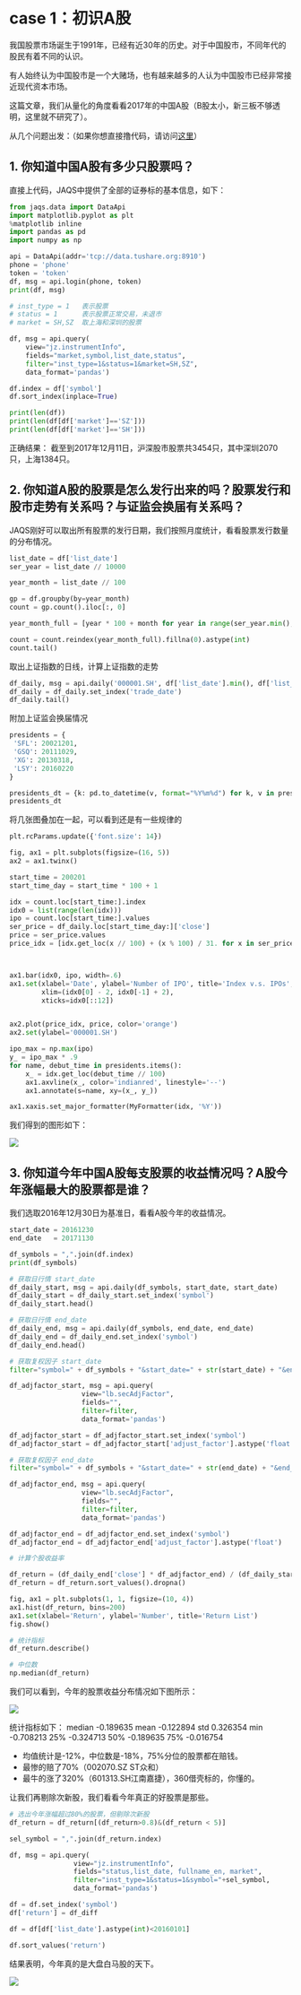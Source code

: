 # case 1：初识A股

我国股票市场诞生于1991年，已经有近30年的历史。对于中国股市，不同年代的股民有着不同的认识。

有人始终认为中国股市是一个大赌场，也有越来越多的人认为中国股市已经非常接近现代资本市场。

这篇文章，我们从量化的角度看看2017年的中国A股（B股太小，新三板不够透明，这里就不研究了）。

从几个问题出发：（如果你想直接撸代码，请访问[这里](https://github.com/PKUJohnson/LearnJaqsByExample/blob/master/README.md)）

## 1. 你知道中国A股有多少只股票吗？

直接上代码，JAQS中提供了全部的证券标的基本信息，如下：
```python
from jaqs.data import DataApi
import matplotlib.pyplot as plt
%matplotlib inline
import pandas as pd
import numpy as np

api = DataApi(addr='tcp://data.tushare.org:8910')
phone = 'phone'
token = 'token'
df, msg = api.login(phone, token)
print(df, msg)

# inst_type = 1   表示股票
# status = 1      表示股票正常交易，未退市
# market = SH,SZ  取上海和深圳的股票

df, msg = api.query(
    view="jz.instrumentInfo",
    fields="market,symbol,list_date,status",
    filter="inst_type=1&status=1&market=SH,SZ",
    data_format='pandas')

df.index = df['symbol']
df.sort_index(inplace=True)

print(len(df))
print(len(df[df['market']=='SZ']))
print(len(df[df['market']=='SH']))
```
正确结果：
截至到2017年12月11日，沪深股市股票共3454只，其中深圳2070只，上海1384只。

## 2. 你知道A股的股票是怎么发行出来的吗？股票发行和股市走势有关系吗？与证监会换届有关系吗？

JAQS刚好可以取出所有股票的发行日期，我们按照月度统计，看看股票发行数量的分布情况。

```python
list_date = df['list_date']
ser_year = list_date // 10000

year_month = list_date // 100

gp = df.groupby(by=year_month)
count = gp.count().iloc[:, 0]

year_month_full = [year * 100 + month for year in range(ser_year.min(), ser_year.max()+1) for month in range(1, 13)]

count = count.reindex(year_month_full).fillna(0).astype(int)
count.tail()
```

取出上证指数的日线，计算上证指数的走势
```python
df_daily, msg = api.daily('000001.SH', df['list_date'].min(), df['list_date'].max())
df_daily = df_daily.set_index('trade_date')
df_daily.tail()
```

附加上证监会换届情况
```python
presidents = {
 'SFL': 20021201,
 'GSQ': 20111029,
 'XG': 20130318,
 'LSY': 20160220
}

presidents_dt = {k: pd.to_datetime(v, format="%Y%m%d") for k, v in presidents.items()}
presidents_dt
```

将几张图叠加在一起，可以看到还是有一些规律的
```python
plt.rcParams.update({'font.size': 14})

fig, ax1 = plt.subplots(figsize=(16, 5))
ax2 = ax1.twinx()

start_time = 200201
start_time_day = start_time * 100 + 1

idx = count.loc[start_time:].index
idx0 = list(range(len(idx)))
ipo = count.loc[start_time:].values
ser_price = df_daily.loc[start_time_day:]['close']
price = ser_price.values
price_idx = [idx.get_loc(x // 100) + (x % 100) / 31. for x in ser_price.index]



ax1.bar(idx0, ipo, width=.6)
ax1.set(xlabel='Date', ylabel='Number of IPO', title='Index v.s. IPOs',
        xlim=(idx0[0] - 2, idx0[-1] + 2),
        xticks=idx0[::12])


ax2.plot(price_idx, price, color='orange')
ax2.set(ylabel='000001.SH')

ipo_max = np.max(ipo)
y_ = ipo_max * .9
for name, debut_time in presidents.items():
    x_ = idx.get_loc(debut_time // 100)
    ax1.axvline(x_, color='indianred', linestyle='--')
    ax1.annotate(s=name, xy=(x_, y_))

ax1.xaxis.set_major_formatter(MyFormatter(idx, '%Y'))
```

我们得到的图形如下：

![](https://github.com/PKUJohnson/LearnJaqsByExample/blob/master/image/case1.png)

## 3. 你知道今年中国A股每支股票的收益情况吗？A股今年涨幅最大的股票都是谁？

我们选取2016年12月30日为基准日，看看A股今年的收益情况。

```python
start_date = 20161230
end_date   = 20171130

df_symbols = ",".join(df.index)
print(df_symbols)

# 获取日行情 start_date
df_daily_start, msg = api.daily(df_symbols, start_date, start_date)
df_daily_start = df_daily_start.set_index('symbol')
df_daily_start.head()

# 获取日行情 end_date
df_daily_end, msg = api.daily(df_symbols, end_date, end_date)
df_daily_end = df_daily_end.set_index('symbol')
df_daily_end.head()

# 获取复权因子 start_date
filter="symbol=" + df_symbols + "&start_date=" + str(start_date) + "&end_date=" + str(start_date)

df_adjfactor_start, msg = api.query(
                  view="lb.secAdjFactor",
                  fields="",
                  filter=filter,
                  data_format='pandas')

df_adjfactor_start = df_adjfactor_start.set_index('symbol')
df_adjfactor_start = df_adjfactor_start['adjust_factor'].astype('float')

# 获取复权因子 end_date
filter="symbol=" + df_symbols + "&start_date=" + str(end_date) + "&end_date=" + str(end_date)

df_adjfactor_end, msg = api.query(
                  view="lb.secAdjFactor",
                  fields="",
                  filter=filter,
                  data_format='pandas')

df_adjfactor_end = df_adjfactor_end.set_index('symbol')
df_adjfactor_end = df_adjfactor_end['adjust_factor'].astype('float')

# 计算个股收益率

df_return = (df_daily_end['close'] * df_adjfactor_end) / (df_daily_start['close'] * df_adjfactor_start) - 1.0
df_return = df_return.sort_values().dropna()

fig, ax1 = plt.subplots(1, 1, figsize=(10, 4))
ax1.hist(df_return, bins=200)
ax1.set(xlabel='Return', ylabel='Number', title='Return List')
fig.show()

# 统计指标
df_return.describe()

# 中位数
np.median(df_return)
```

我们可以看到，今年的股票收益分布情况如下图所示：

![](https://github.com/PKUJohnson/LearnJaqsByExample/blob/master/image/case1-2.png)

统计指标如下：
median     -0.189635
mean       -0.122894
std         0.326354
min        -0.708213
25%        -0.324713
50%        -0.189635
75%        -0.016754

+ 均值统计是-12%，中位数是-18%，75%分位的股票都在赔钱。
+ 最惨的赔了70%（002070.SZ ST众和）
+ 最牛的涨了320%（601313.SH江南嘉捷），360借壳标的，你懂的。

让我们再剔除次新股，我们看看今年真正的好股票是那些。

```python
# 选出今年涨幅超过80%的股票，但剔除次新股
df_return = df_return[(df_return>0.8)&(df_return < 5)]

sel_symbol = ",".join(df_return.index)

df, msg = api.query(
                view="jz.instrumentInfo",
                fields="status,list_date, fullname_en, market",
                filter="inst_type=1&status=1&symbol="+sel_symbol,
                data_format='pandas')

df = df.set_index('symbol')
df['return'] = df_diff

df = df[df['list_date'].astype(int)<20160101]

df.sort_values('return')
```

结果表明，今年真的是大盘白马股的天下。

![](https://github.com/PKUJohnson/LearnJaqsByExample/blob/master/image/case1-3.png)



